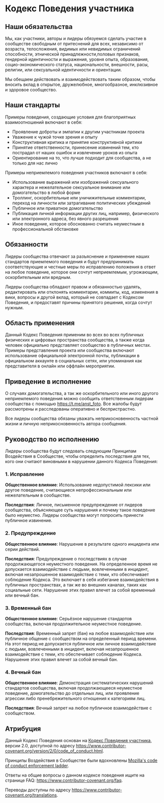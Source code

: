 
# Кодекс Поведения участника

## Наши обязательства

Мы, как участники, авторы и лидеры обязуемся сделать участие в сообществе свободным от притеснений для всех, независимо от возраста, телосложения, видимых или невидимых ограничений способности, этнической принадлежности,половых признаков, гендерной идентичности и выражения, уровня опыта, образования, социо-экономического статуса, национальности, внешности, расы, религии, или сексуальной идентичности и ориентации.

Мы обещаем действовать и взаимодействовать таким образом, чтобы вносить вклад в открытое, дружелюбное, многообразное, инклюзивное и здоровое сообщество.

## Наши стандарты

Примеры поведения, создающие условия для благоприятных взаимоотношений включают в себя:
* Проявление доброты и эмпатии к другим участникам проекта
* Уважение к чужой точке зрения и опыту
* Конструктивная критика и принятие конструктивной критики
* Принятие ответственности, принесение извинений тем, кто пострадал от наших ошибок и извлечение уроков из опыта
* Ориентирование на то, что лучше подходит для сообщества, а не только для нас лично

Примеры неприемлемого поведения участников включают в себя:
* Использование выражений или изображений сексуального характера и нежелательное сексуальное внимание или домогательство в любой форме
* Троллинг, оскорбительные или уничижительные комментарии, переход на личности или затрагивание политических убеждений
* Публичное или приватное домогательство
* Публикация личной информации других лиц, например, физического или электронного адреса, без явного разрешения
* Иное поведение, которое обоснованно считать неуместным в профессиональной обстановке

## Обязанности

Лидеры сообщества отвечают за разъяснение и применение наших стандартов приемлемого поведения и будут предпринимать соответствующие и честные меры по исправлению положения в ответ на любое поведение, которое они сочтут неприемлемым, угрожающим, оскорбительным или вредным.

Лидеры сообщества обладают правом и обязанностью удалять, редактировать или отклонять комментарии, коммиты, код, изменения в вики, вопросы и другой вклад, который не совпадает с Кодексом Поведения, и предоставят причины принятого решения, когда сочтут нужным.

## Область применения

Данный Кодекс Поведения применим во всех во всех публичных физических и цифровых пространства сообщества, а также когда человек официально представляет сообщество в публичных местах.
Примеры представления проекта или сообщества включают использование официальной электронной почты, публикации в официальном аккаунте в социальных сетях, или упоминания как представителя в онлайн или оффлайн мероприятии.

## Приведение в исполнение

О случаях домогательства, а так же оскорбительного или иного другого неприемлемого поведения можно сообщить ответственным лидерам сообщества с помощью https://t.me/anst_foto.
Все жалобы будут рассмотрены и расследованы оперативно и беспристрастно.

Все лидеры сообщества обязаны уважать неприкосновенность частной жизни и личную неприкосновенность автора сообщения.

## Руководство по исполнению

Лидеры сообщества будут следовать следующим Принципам Воздействия в Сообществе, чтобы определить последствия для тех, кого они считают виновными в нарушении данного Кодекса Поведения:

### 1. Исправление

**Общественное влияние**: Использование недопустимой лексики или другое поведение, считающиеся непрофессиональным или нежелательным в сообществе.

**Последствия**: Личное, письменное предупреждение от лидеров сообщества, объясняющее суть нарушения и почему такое поведение было неуместно. Лидеры сообщества могут попросить принести публичное извинение.

### 2. Предупреждение

**Общественное влияние**: Нарушение в результате одного инцидента или серии действий.

**Последствия**: Предупреждение о последствиях в случае продолжающегося неуместного поведения.
На определенное время не допускается взаимодействие с людьми, вовлеченными в инцидент, включая незапрошенное взаимодействие с теми, кто обеспечивает соблюдение Кодекса. Это включает в себя избегание взаимодействия в публичных пространствах, а так же во внешних каналах, таких как социальные сети. Нарушение этих правил влечет за собой временный или вечный бан.

### 3. Временный бан

**Общественное влияние**: Серьёзное нарушение стандартов сообщества, включая продолжительное неуместное поведение.

**Последствия**: Временный запрет (бан) на любое взаимодействие или публичное общение с сообществом на определенный период времени. 
На этот период не допускается публичное или личное взаимодействие с людьми, вовлеченными в инцидент, включая незапрошенное взаимодействие с теми, кто обеспечивает соблюдение Кодекса.
Нарушение этих правил влечет за собой вечный бан.

### 4. Вечный бан

**Общественное влияние**: Демонстрация систематических нарушений стандартов сообщества, включая продолжающееся неуместное поведение, домогательство до отдельных лиц, или проявление агрессии либо пренебрежительного отношения к категориям лиц.

**Последствия**: Вечный запрет на любое публичное взаимодействие с сообществом.

## Атрибуция

Данный Кодекс Поведения основан на [Кодекс Поведения участника][homepage], версии 2.0, доступной по адресу https://www.contributor-covenant.org/version/2/0/code_of_conduct.html.

Принципы Воздействия в Сообществе были вдохновлены [Mozilla's code of conduct enforcement ladder](https://github.com/mozilla/diversity).

[homepage]: https://www.contributor-covenant.org

Ответы на общие вопросы о данном кодексе поведения ищите на странице FAQ: https://www.contributor-covenant.org/faq. 

Переводы доступны по адресу https://www.contributor-covenant.org/translations.
